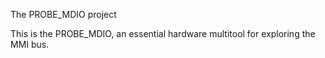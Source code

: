 The PROBE_MDIO project

This is the PROBE_MDIO, an essential hardware multitool for exploring the MMI bus.
